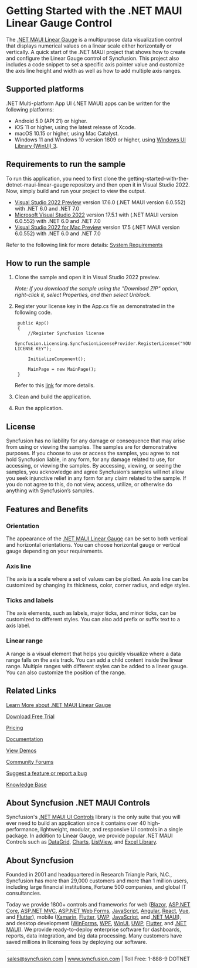 # Getting Started with the .NET MAUI Linear Gauge Control

The [.NET MAUI Linear Gauge](https://www.syncfusion.com/maui-controls/maui-linear-gauge?utm_source=github&utm_medium=listing&utm_campaign=maui-Linear-gauge-github-samples) is a multipurpose data visualization control that displays numerical values on a linear scale either horizontally or vertically. A quick start of the .NET MAUI project that shows how to create and configure the Linear Gauge control of Syncfusion. This project also includes a code snippet to set a specific axis pointer value and customize the axis line height and width as well as how to add multiple axis ranges. 


## Supported platforms

.NET Multi-platform App UI (.NET MAUI) apps can be written for the following platforms:

* Android 5.0 (API 21) or higher.
* iOS 11 or higher, using the latest release of Xcode.
* macOS 10.15 or higher, using Mac Catalyst.
* Windows 11 and Windows 10 version 1809 or higher, using [Windows UI Library (WinUI) 3](https://learn.microsoft.com/en-us/windows/apps/winui/winui3/).

## Requirements to run the sample
To run this application, you need to first clone the getting-started-with-the-dotnet-maui-linear-gauge repository and then open it in Visual Studio 2022. Now, simply build and run your project to view the output.

* [Visual Studio 2022 Preview](https://learn.microsoft.com/en-us/visualstudio/releases/2022/release-notes-preview) version 17.6.0 (.NET MAUI version 6.0.552) with .NET 6.0 and .NET 7.0
* [Microsoft Visual Studio 2022](https://learn.microsoft.com/en-us/visualstudio/releases/2022/release-notes) version 17.5.1 with (.NET MAUI version 6.0.552) with .NET 6.0 and .NET 7.0
* [Visual Studio 2022 for Mac Preview](https://visualstudio.microsoft.com/vs/mac/preview/) version 17.5 (.NET MAUI version 6.0.552) with .NET 6.0 and .NET 7.0

Refer to the following link for more details: [System Requirements](https://help.syncfusion.com/maui/system-requirements)

## How to run the sample

1. Clone the sample and open it in Visual Studio 2022 preview.
   
   *Note: If you download the sample using the "Download ZIP" option, right-click it, select Properties, and then select Unblock.*

2. Register your license key in the App.cs file as demonstrated in the following code.

		public App()
		{
			//Register Syncfusion license
			Syncfusion.Licensing.SyncfusionLicenseProvider.RegisterLicense("YOUR LICENSE KEY");
		
			InitializeComponent();
		
			MainPage = new MainPage();
		}
		
	Refer to this [link](https://help.syncfusion.com/maui/licensing/overview) for more details.
	
3. Clean and build the application.

4. Run the application.

## License

Syncfusion has no liability for any damage or consequence that may arise from using or viewing the samples. The samples are for demonstrative purposes. If you choose to use or access the samples, you agree to not hold Syncfusion liable, in any form, for any damage related to use, for accessing, or viewing the samples. By accessing, viewing, or seeing the samples, you acknowledge and agree Syncfusion’s samples will not allow you seek injunctive relief in any form for any claim related to the sample. If you do not agree to this, do not view, access, utilize, or otherwise do anything with Syncfusion’s samples.

## Features and Benefits

### Orientation
The appearance of the [.NET MAUI Linear Gauge](https://www.syncfusion.com/maui-controls/maui-linear-gauge) can be set to both vertical and horizontal orientations. You can choose horizontal gauge or vertical gauge depending on your requirements.

### Axis line
The axis is a scale where a set of values can be plotted. An axis line can be customized by changing its thickness, color, corner radius, and edge styles.

### Ticks and labels
The axis elements, such as labels, major ticks, and minor ticks, can be customized to different styles. You can also add prefix or suffix text to a axis label.

### Linear range
A range is a visual element that helps you quickly visualize where a data range falls on the axis track. You can add a child content inside the linear range. Multiple ranges with different styles can be added to a linear gauge. You can also customize the position of the range.

## Related Links

[Learn More about .NET MAUI Linear Gauge](https://www.syncfusion.com/maui-controls/maui-linear-gauge?utm_source=github&utm_medium=listing&utm_campaign=maui-Linear-gauge-github-samples)

[Download Free Trial](https://www.syncfusion.com/downloads/maui?utm_source=github&utm_medium=listing&utm_campaign=maui-Linear-gauge-github-samples) 

[Pricing](https://www.syncfusion.com/sales/teamlicense?utm_source=github&utm_medium=listing&utm_campaign=maui-Linear-gauge-github-samples) 

[Documentation](https://help.syncfusion.com/maui/linear-gauge/getting-started?utm_source=github&utm_medium=listing&utm_campaign=maui-Linear-gauge-github-samples) 

[View Demos](https://github.com/syncfusion/maui-demos/tree/master/MAUI/Gauges/SampleBrowser.Maui.Gauges/Samples/LinearGauge?utm_source=github&utm_medium=listing&utm_campaign=maui-Linear-gauge-github-samples) 

[Community Forums](https://www.syncfusion.com/forums/maui?utm_source=github&utm_medium=listing&utm_campaign=maui-Linear-gauge-github-samples)

[Suggest a feature or report a bug](https://www.syncfusion.com/feedback/maui?utm_source=github&utm_medium=listing&utm_campaign=maui-Linear-gauge-github-samples)

[Knowledge Base](https://support.syncfusion.com/kb?utm_source=github&utm_medium=listing&utm_campaign=maui-Linear-gauge-github-samples)

## About Syncfusion .NET MAUI Controls

Syncfusion's [.NET MAUI UI Controls](https://www.syncfusion.com/maui-controls?utm_source=github&utm_medium=listing&utm_campaign=maui-Linear-gauge-github-samples) library is the only suite that you will ever need to build an application since it contains over 40 high-performance, lightweight, modular, and responsive UI controls in a single package. In addition to Linear Gauge, we provide popular .NET MAUI Controls such as [DataGrid](https://www.syncfusion.com/maui-controls/maui-datagrid?utm_source=github&utm_medium=listing&utm_campaign=maui-Linear-gauge-github-samples), [Charts](https://www.syncfusion.com/maui-controls/maui-cartesian-charts?utm_source=github&utm_medium=listing&utm_campaign=maui-Linear-gauge-github-samples), [ListView](https://www.syncfusion.com/maui-controls/maui-listview?utm_source=github&utm_medium=listing&utm_campaign=maui-Linear-gauge-github-samples), and [Excel Library](https://www.syncfusion.com/document-processing/excel-framework/maui?utm_source=github&utm_medium=listing&utm_campaign=maui-Linear-gauge-github-samples).

## About Syncfusion

Founded in 2001 and headquartered in Research Triangle Park, N.C., Syncfusion has more than 29,000 customers and more than 1 million users, including large financial institutions, Fortune 500 companies, and global IT consultancies.

Today we provide 1800+ controls and frameworks for web ([Blazor](https://www.syncfusion.com/blazor-components?utm_source=github&utm_medium=listing&utm_campaign=maui-Linear-gauge-github-samples), [ASP.NET Core](https://www.syncfusion.com/aspnet-core-ui-controls?utm_source=github&utm_medium=listing&utm_campaign=maui-Linear-gauge-github-samples), [ASP.NET MVC](https://www.syncfusion.com/aspnet-mvc-ui-controls?utm_source=github&utm_medium=listing&utm_campaign=maui-Linear-gauge-github-samples), [ASP.NET Web Forms](https://www.syncfusion.com/jquery/aspnet-webforms-ui-controls?utm_source=github&utm_medium=listing&utm_campaign=maui-Linear-gauge-github-samples), [JavaScript](https://www.syncfusion.com/javascript-ui-controls?utm_source=github&utm_medium=listing&utm_campaign=maui-Linear-gauge-github-samples), [Angular](https://www.syncfusion.com/angular-components?utm_source=github&utm_medium=listing&utm_campaign=maui-Linear-gauge-github-samples), [React](https://www.syncfusion.com/react-components?utm_source=github&utm_medium=listing&utm_campaign=maui-Linear-gauge-github-samples), [Vue](https://www.syncfusion.com/vue-components?utm_source=github&utm_medium=listing&utm_campaign=maui-Linear-gauge-github-samples), and [Flutter](https://www.syncfusion.com/flutter-widgets?utm_source=github&utm_medium=listing&utm_campaign=maui-Linear-gauge-github-samples)), mobile ([Xamarin](https://www.syncfusion.com/xamarin-ui-controls?utm_source=github&utm_medium=listing&utm_campaign=maui-Linear-gauge-github-samples), [Flutter](https://www.syncfusion.com/flutter-widgets?utm_source=github&utm_medium=listing&utm_campaign=maui-Linear-gauge-github-samples), [UWP](https://www.syncfusion.com/uwp-ui-controls?utm_source=github&utm_medium=listing&utm_campaign=maui-Linear-gauge-github-samples), [JavaScript](https://www.syncfusion.com/javascript-ui-controls?utm_source=github&utm_medium=listing&utm_campaign=maui-Linear-gauge-github-samples), and [.NET MAUI](https://www.syncfusion.com/maui-controls?utm_source=github&utm_medium=listing&utm_campaign=maui-Linear-gauge-github-samples)), and desktop development ([WinForms](https://www.syncfusion.com/winforms-ui-controls?utm_source=github&utm_medium=listing&utm_campaign=maui-Linear-gauge-github-samples), [WPF](https://www.syncfusion.com/wpf-controls?utm_source=github&utm_medium=listing&utm_campaign=maui-Linear-gauge-github-samples), [WinUI](https://www.syncfusion.com/winui-controls?utm_source=github&utm_medium=listing&utm_campaign=maui-Linear-gauge-github-samples), [UWP](https://www.syncfusion.com/uwp-ui-controls?utm_source=github&utm_medium=listing&utm_campaign=maui-Linear-gauge-github-samples), [Flutter](https://www.syncfusion.com/flutter-widgets?utm_source=github&utm_medium=listing&utm_campaign=maui-Linear-gauge-github-samples), and [.NET MAUI](https://www.syncfusion.com/maui-controls?utm_source=github&utm_medium=listing&utm_campaign=maui-Linear-gauge-github-samples)). We provide ready-to-deploy enterprise software for dashboards, reports, data integration, and big data processing. Many customers have saved millions in licensing fees by deploying our software.


<hr style="height:0.3px;border:none;color:lightgrey;background-color:lightgrey;" />

<p align="center">
<a href="mailto:sales@syncfusion.com?Subject=Syncfusion .NET MAUI Linear Gauge - GitHub" target="_top">sales@syncfusion.com</a> | <a href="https://www.syncfusion.com?utm_source=github&utm_medium=listing&utm_campaign=maui-Linear-gauge-github-samples">www.syncfusion.com</a> | Toll Free: 1-888-9 DOTNET <br>
</p>
